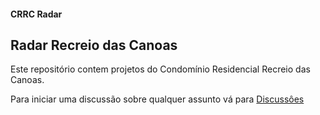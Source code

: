 #### CRRC Radar

## Radar Recreio das Canoas

Este repositório contem projetos do Condomínio Residencial Recreio das Canoas.

Para iniciar uma discussão sobre qualquer assunto vá para [Discussôes](https://github.com/recreiocanoas/radar/discussions)

